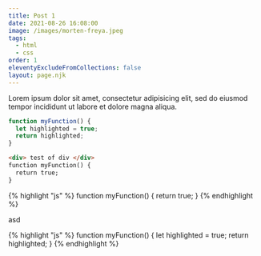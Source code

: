 ```yaml
---
title: Post 1
date: 2021-08-26 16:08:00
image: /images/morten-freya.jpeg
tags:
  - html
  - css
order: 1
eleventyExcludeFromCollections: false
layout: page.njk
---
```


Lorem ipsum dolor sit amet, consectetur adipisicing elit, sed do eiusmod tempor incididunt ut labore et dolore magna aliqua.

``` js
function myFunction() {
  let highlighted = true;
  return highlighted;
}
```

```html
<div> test of div </div>
function myFunction() {
  return true;
}

```
{% highlight "js" %}
function myFunction() {
  return true;
}
{% endhighlight %}

asd

{% highlight "js" %}
function myFunction() {
  let highlighted = true;
  return highlighted;
}
{% endhighlight %}
